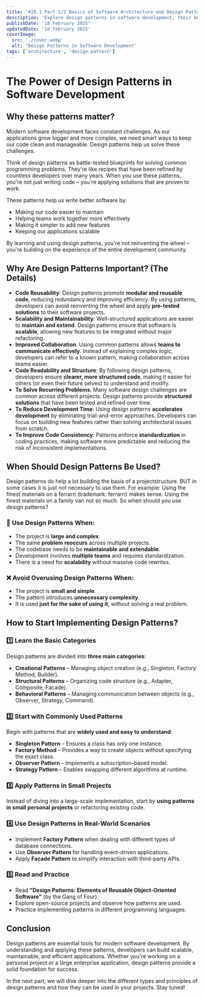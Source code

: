 ```yaml
---
title: '#28.1 Part 1/2 Basics of Software Architecture and Design Patterns'
description: 'Explore design patterns in software development, their benefits, and how to start implementing them.'
publishDate: '18 February 2025'
updatedDate: '18 February 2025'
coverImage:
  src: './cover.webp'
  alt: 'Design Patterns in Software Development'
tags: ['architecture', 'design-pattern']
---
```


# The Power of Design Patterns in Software Development

## **Why these patterns matter?**
Modern software development faces constant challenges. As our applications grow bigger and more complex, we need smart ways to keep our code clean and manageable. Design patterns help us solve these challenges.

Think of design patterns as battle-tested blueprints for solving common programming problems. They're like recipes that have been refined by countless developers over many years. When you use these patterns, you're not just writing code – you're applying solutions that are proven to work.

These patterns help us write better software by:
- Making our code easier to maintain
- Helping teams work together more effectively
- Making it simpler to add new features
- Keeping our applications scalable

By learning and using design patterns, you're not reinventing the wheel – you're building on the experience of the entire development community.


## **Why Are Design Patterns Important? (The Details)**

- **Code Reusability**: Design patterns promote **modular and reusable code**, reducing redundancy and improving efficiency. By using patterns, developers can avoid reinventing the wheel and apply **pre-tested solutions** to their software projects.
- **Scalability and Maintainability**: Well-structured applications are easier to **maintain and extend**. Design patterns ensure that software is **scalable**, allowing new features to be integrated without major refactoring.
- **Improved Collaboration**: Using common patterns allows **teams to communicate effectively**. Instead of explaining complex logic, developers can refer to a known pattern, making collaboration across teams easier.
- **Code Readability and Structure**: By following design patterns, developers ensure **clearer, more structured code**, making it easier for others (or even their future selves) to understand and modify.
- **To Solve Recurring Problems**: Many software design challenges are common across different projects. Design patterns provide **structured solutions** that have been tested and refined over time.
- **To Reduce Development Time**: Using design patterns **accelerates development** by eliminating trial-and-error approaches. Developers can focus on building new features rather than solving architectural issues from scratch.
- **To Improve Code Consistency**: Patterns enforce **standardization** in coding practices, making software more predictable and reducing the risk of inconsistent implementations.

## **When Should Design Patterns Be Used?**
Design patterns do help a lot building the basis of a projectstructure. BUT in some cases it is just not necessary to use them. For example: Using the finest materials on a ferrarri (trademark: ferrarri) makes sense. Using the finest materials on a family van not so much. So when should you use design patterns?

### 🔹 **Use Design Patterns When:**
- The project is **large and complex**.
- The same **problem reoccurs** across multiple projects.
- The codebase needs to be **maintainable and extendable**.
- Development involves **multiple teams** and requires standardization.
- There is a need for **scalability** without massive code rewrites.

### ❌ **Avoid Overusing Design Patterns When:**
- The project is **small and simple**.
- The pattern introduces **unnecessary complexity**.
- It is used **just for the sake of using it**, without solving a real problem.

## **How to Start Implementing Design Patterns?**

### 1️⃣ **Learn the Basic Categories**
Design patterns are divided into **three main categories**:
- **Creational Patterns** – Managing object creation (e.g., Singleton, Factory Method, Builder).
- **Structural Patterns** – Organizing code structure (e.g., Adapter, Composite, Facade).
- **Behavioral Patterns** – Managing communication between objects (e.g., Observer, Strategy, Command).

### 2️⃣ **Start with Commonly Used Patterns**
Begin with patterns that are **widely used and easy to understand**:
- **Singleton Pattern** – Ensures a class has only one instance.
- **Factory Method** – Provides a way to create objects without specifying the exact class.
- **Observer Pattern** – Implements a subscription-based model.
- **Strategy Pattern** – Enables swapping different algorithms at runtime.

### 3️⃣ **Apply Patterns in Small Projects**
Instead of diving into a large-scale implementation, start by **using patterns in small personal projects** or refactoring existing code.

### 4️⃣ **Use Design Patterns in Real-World Scenarios**
- Implement **Factory Pattern** when dealing with different types of database connections.
- Use **Observer Pattern** for handling event-driven applications.
- Apply **Facade Pattern** to simplify interaction with third-party APIs.

### 5️⃣ **Read and Practice**
- Read **"Design Patterns: Elements of Reusable Object-Oriented Software"** (by the Gang of Four).
- Explore open-source projects and observe how patterns are used.
- Practice implementing patterns in different programming languages.

## Conclusion
Design patterns are essential tools for modern software development. By understanding and applying these patterns, developers can build scalable, maintainable, and efficient applications. Whether you're working on a personal project or a large enterprise application, design patterns provide a solid foundation for success.

In the next part, we will dive deeper into the different types and principles of design patterns and how they can be used in your projects. Stay tuned!